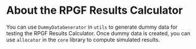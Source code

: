 # About the RPGF Results Calculator
You can use `DummyDataGenerator` in `utils` to generate dummy data for testing the RPGF Results Calculator. Once dummy data is created, you can use `allocator` in the `core` library to compute simulated results.
